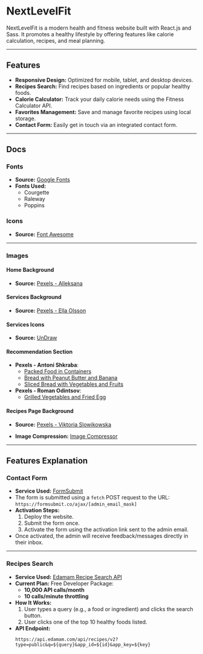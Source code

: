 # NextLevelFit

NextLevelFit is a modern health and fitness website built with React.js and Sass. It promotes a healthy lifestyle by offering features like calorie calculation, recipes, and meal planning.

---

## Features

- **Responsive Design:** Optimized for mobile, tablet, and desktop devices.
- **Recipes Search:** Find recipes based on ingredients or popular healthy foods.
- **Calorie Calculator:** Track your daily calorie needs using the Fitness Calculator API.
- **Favorites Management:** Save and manage favorite recipes using local storage.
- **Contact Form:** Easily get in touch via an integrated contact form.

---

## Docs

### Fonts
- **Source:** [Google Fonts](https://fonts.google.com/)
- **Fonts Used:**
  - Courgette
  - Raleway
  - Poppins

### Icons
- **Source:** [Font Awesome](https://fontawesome.com/)

---

### Images

#### **Home Background**
- **Source:** [Pexels - Alleksana](https://www.pexels.com/photo/fresh-papaya-slices-on-white-ceramic-plate-4113866/)

#### **Services Background**
- **Source:** [Pexels - Ella Olsson](https://www.pexels.com/photo/fruit-salads-in-plate-1640774/)

#### **Services Icons**
- **Source:** [UnDraw](https://undraw.co/)

#### **Recommendation Section**
- **Pexels - Antoni Shkraba**:
  - [Packed Food in Containers](https://www.pexels.com/photo/packed-food-in-colorful-containers-5852326/)
  - [Bread with Peanut Butter and Banana](https://www.pexels.com/photo/bread-with-peanut-butter-and-sliced-banana-on-white-ceramic-plate-6823293/)
  - [Sliced Bread with Vegetables and Fruits](https://www.pexels.com/photo/sliced-bread-with-sliced-vegetables-and-fruits-on-white-ceramic-plate-5589027/)
- **Pexels - Roman Odintsov**:
  - [Grilled Vegetables and Fried Egg](https://www.pexels.com/photo/grilled-vegetables-and-fried-egg-with-beans-and-sausage-4552980/)

#### **Recipes Page Background**
- **Source:** [Pexels - Viktoria Slowikowska](https://www.pexels.com/photo/assorted-fresh-vegetables-in-messy-composition-5678044/)

- **Image Compression:** [Image Compressor](https://imagecompressor.io/)

---

## Features Explanation

### Contact Form
- **Service Used:** [FormSubmit](https://formsubmit.co/)
- The form is submitted using a `fetch` POST request to the URL:  
  `https://formsubmit.co/ajax/[admin_email_mask]`
- **Activation Steps:**
  1. Deploy the website.
  2. Submit the form once.
  3. Activate the form using the activation link sent to the admin email.
- Once activated, the admin will receive feedback/messages directly in their inbox.

---

### Recipes Search
- **Service Used:** [Edamam Recipe Search API](https://developer.edamam.com/edamam-recipe-api)
- **Current Plan:** Free Developer Package:
  - **10,000 API calls/month**
  - **10 calls/minute throttling**
- **How It Works:**
  1. User types a query (e.g., a food or ingredient) and clicks the search button.
  2. User clicks one of the top 10 healthy foods listed.
- **API Endpoint:**
  ```plaintext
  https://api.edamam.com/api/recipes/v2?type=public&q=${query}&app_id=${id}&app_key=${key}

